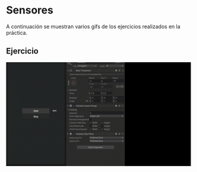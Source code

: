 # Sensores

A continuación se muestran varios gifs de los ejercicios realizados en la práctica.

## Ejercicio 

![Ejercicio](presentation.gif)
